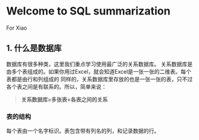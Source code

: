 
# Welcome to SQL summarization
For Xiao

## 1. 什么是数据库
数据库有很多种类，这里我们重点学习使用最广泛的关系数据库。
关系数据库是由多个表组成的。如果你用过Excel，就会知道Excel是一张一张的二维表。每个表都是由行和列组成的
同样的，关系数据库里存放的也是一张一张的表，只不过各个表之间是有联系的。所以，简单来说：
>**关系数据库=多张表+各表之间的关系**

### 表的结构
每个表由一个名字标识。表包含带有列名的列，和记录数据的行。
